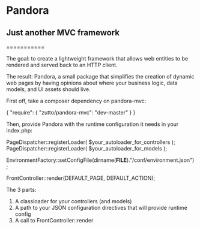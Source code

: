 # Pandora
## Just another MVC framework
===========

The goal: to create a lightweight framework that allows web entities to be rendered and served back to an HTTP client.

The result: Pandora, a small package that simplifies the creation of dynamic web pages by having opinions about where your business logic, data models, and UI assets should live.

First off, take a composer dependency on pandora-mvc:

  {
    "require": {
      "zutto/pandora-mvc": "dev-master"
    }
  }
  
Then, provide Pandora with the runtime configuration it needs in your index.php:

  PageDispatcher::registerLoader( $your_autoloader_for_controllers );
  PageDispatcher::registerLoader( $your_autoloader_for_models );

  EnvironmentFactory::setConfigFile(dirname(__FILE__)."/conf/environment.json");

  FrontController::render(DEFAULT_PAGE, DEFAULT_ACTION);
  
The 3 parts:

1. A classloader for your controllers (and models)
1. A path to your JSON configuration directives that will provide runtime config
1. A call to FrontController::render
